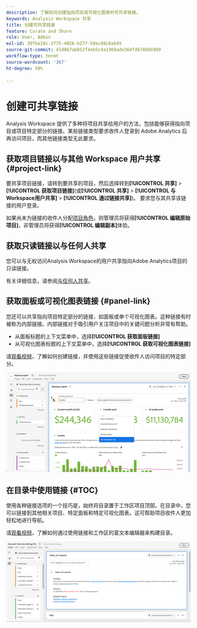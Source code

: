 ```yaml
---
description: 了解如何创建指向项目或可视化图表的可共享链接。
keywords: Analysis Workspace 共享
title: 创建可共享链接
feature: Curate and Share
role: User, Admin
exl-id: 39fbe18c-2f75-4026-b277-58ec08c6a645
source-git-commit: 41d067ab852f4eb5c4a1368ade364fdb706bb9d9
workflow-type: tm+mt
source-wordcount: '367'
ht-degree: 59%

---
```


# 创建可共享链接

Analysis Workspace 提供了多种将项目共享给用户的方法，包括能够获得指向项目或项目特定部分的链接。某些链接类型要求收件人登录到 Adobe Analytics 后再访问项目，而其他链接类型无此要求。

## 获取项目链接以与其他 Workspace 用户共享 {#project-link}

要共享项目链接，请转到要共享的项目，然后选择转到&#x200B;**[!UICONTROL 共享]** > **[!UICONTROL 获取项目链接]**(或&#x200B;**[!UICONTROL 共享]** > **[!UICONTROL 与Workspace用户共享]** > **[!UICONTROL 通过链接共享]**)。 要求您与其共享该链接的用户登录。

如果尚未为链接的收件人分配[项目角色](/help/analyze/analysis-workspace/curate-share/share-projects.md)，则管理员将获得&#x200B;**[!UICONTROL 编辑原始项目]**，非管理员将获得&#x200B;**[!UICONTROL 编辑副本]**&#x200B;体验。

## 获取只读链接以与任何人共享

您可以与无权访问Analysis Workspace的用户共享指向Adobe Analytics项目的只读链接。

有关详细信息，请参阅[与任何人共享](/help/analyze/analysis-workspace/curate-share/share-projects.md#share-a-project-with-anyone-no-login-required)。

## 获取面板或可视化图表链接 {#panel-link}

您还可以共享指向项目特定部分的链接，如面板或单个可视化图表。这种链接有时被称为内部链接。内部链接对于吸引用户关注项目中的关键问题分析非常有帮助。

* 从面板标题的上下文菜单中，选择&#x200B;**[!UICONTROL 获取面板链接]**
* 从可视化图表标题的上下文菜单中，选择&#x200B;**[!UICONTROL 获取可视化图表链接]**

请[观看视频](https://experienceleague.adobe.com/docs/analytics-learn/tutorials/analysis-workspace/visualizations/intra-linking-in-analysis-workspace.html?lang=zh-Hans)，了解如何创建链接，并使用这些链接促使收件人访问项目的特定部分。

![在标题上右键单击“获取可视化图表”链接后显示的下拉菜单。](assets/get-visualization-link.png)

## 在目录中使用链接 {#TOC}

使用各种链接选项的一个技巧是，始终将目录置于工作区项目顶部。在目录中，您可以链接到其他相关项目、特定面板和特定可视化图表。这可帮助项目收件人更加轻松地进行导航。

请[观看视频](https://experienceleague.adobe.com/docs/analytics-learn/tutorials/analysis-workspace/navigating-workspace-projects/create-a-toc-in-analysis-workspace.html?lang=zh-Hans)，了解如何通过使用链接和工作区的富文本编辑器来构建目录。

![项目目录。](assets/toc.png)


<!--
# Create shareable links

Analysis Workspace offers many ways to share a project to your users, including the ability to get a link to a project or a specific part of a project. Some link types require the recipient to log in to Adobe Analytics before accessing the project, while others do not. 

## Get a project link to share with other Workspace users {#project-link} 

To share a link to a project, go to the project you want to share, then select go to [!UICONTROL **Share**] > [!UICONTROL **Share with Workspace users**] > [!UICONTROL **Share by link**]. Users you share the link with are required to log in. 

If the recipient of the link has not been assigned a [project role](https://experienceleague.adobe.com/docs/analytics/analyze/analysis-workspace/curate-share/share-projects.html?lang=zh-Hans), admins receive **[!UICONTROL Edit original]** and non-admins receive **[!UICONTROL Edit copy]** experiences.

## Get a read-only link to share with anyone

You can share a read-only link to Analysis Workspace projects with people who don't have access to Adobe Analytics. Users you share the link with are not required to log in. 

For more information, see "Share a project with anyone (no login required)" in the article [Share projects](/help/analyze/analysis-workspace/curate-share/share-projects.md).

## Get panel or visualization link {#panel-link} 

You can also share a link to a specific part of a project, such as a panel or individual visualization. This is sometimes referred to as intra-linking. This can be useful to draw your users' attention to key insights within the project.  

* From any panel header, right-click **[!UICONTROL Get panel link]** 
* From any table or visualization header, right-click **[!UICONTROL Get visualization link]** 

[Watch the video](https://experienceleague.adobe.com/docs/analytics-learn/tutorials/analysis-workspace/visualizations/intra-linking-in-analysis-workspace.html?lang=zh-Hans) on how to create links and use them to drive recipients to specific parts of your project. 

![](assets/get-viz-link.png)
-->